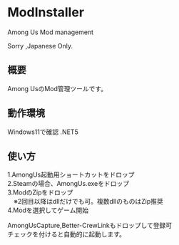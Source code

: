 # ModInstaller
Among Us Mod management

Sorry ,Japanese Only.

## 概要
Among UsのMod管理ツールです。

## 動作環境
Windows11で確認
.NET5

## 使い方
1.AmongUs起動用ショートカットをドロップ <br>
2.Steamの場合、AmongUs.exeをドロップ <br>
3.ModのZipをドロップ<br>
　※2回目以降はdllだけでも可。複数dllのものはZip推奨<br>
4.Modを選択してゲーム開始<br>

AmongUsCapture,Better-CrewLinkもドロップして登録可<br>
チェックを付けると自動的に起動します。
